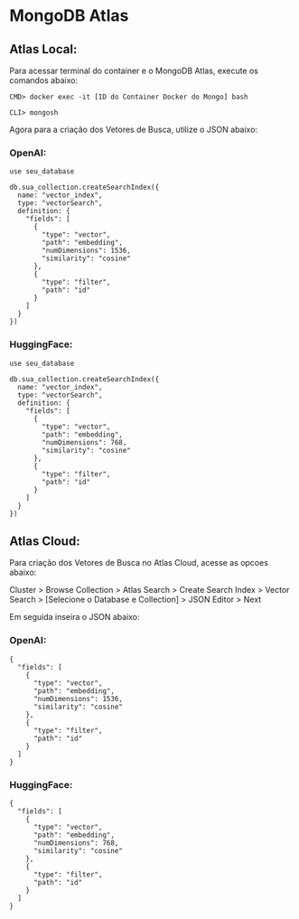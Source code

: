 # MongoDB Atlas

## Atlas Local:

Para acessar terminal do container e o MongoDB Atlas, execute os comandos abaixo:

```
CMD> docker exec -it [ID do Container Docker do Mongo] bash  
```

```
CLI> mongosh
```

Agora para a criação dos Vetores de Busca, utilize o JSON abaixo:

### OpenAI:

```
use seu_database

db.sua_collection.createSearchIndex({
  name: "vector_index",
  type: "vectorSearch",
  definition: {
    "fields": [
      {
        "type": "vector",
        "path": "embedding",
        "numDimensions": 1536,
        "similarity": "cosine"
      },
      {
        "type": "filter",
        "path": "id"
      }
    ]
  }
})
```

### HuggingFace:

```
use seu_database

db.sua_collection.createSearchIndex({
  name: "vector_index",
  type: "vectorSearch",
  definition: {
    "fields": [
      {
        "type": "vector",
        "path": "embedding",
        "numDimensions": 768,
        "similarity": "cosine"
      },
      {
        "type": "filter",
        "path": "id"
      }
    ]
  }
})
```

## Atlas Cloud:

Para criação dos Vetores de Busca no Atlas Cloud, acesse as opcoes abaixo:

Cluster > Browse Collection >
Atlas Search > Create Search Index >
Vector Search > [Selecione o Database e Collection] > JSON Editor > Next

Em seguida inseira o JSON abaixo:

### OpenAI:

```
{
  "fields": [
    {
      "type": "vector",
      "path": "embedding",
      "numDimensions": 1536,
      "similarity": "cosine"
    },
    {
      "type": "filter",
      "path": "id"
    }
  ]
}
```

### HuggingFace:

```
{
  "fields": [
    {
      "type": "vector",
      "path": "embedding",
      "numDimensions": 768,
      "similarity": "cosine"
    },
    {
      "type": "filter",
      "path": "id"
    }
  ]
}
```